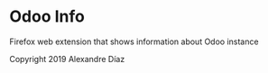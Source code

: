 # Odoo Info

Firefox web extension that shows information about Odoo instance


Copyright 2019 Alexandre Díaz
